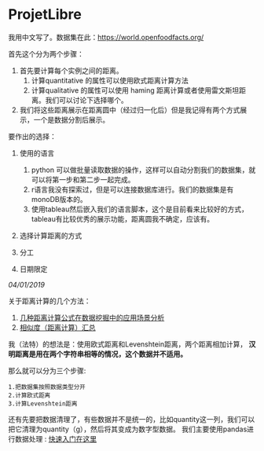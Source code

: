 # ProjetLibre

我用中文写了。数据集在此：https://world.openfoodfacts.org/

首先这个分为两个步骤：

1. 首先要计算每个实例之间的距离。
   1. 计算quantitative 的属性可以使用欧式距离计算方法
   2. 计算qualitative 的属性可以使用 haming 距离计算或者使用雷文斯坦距离。我们可以讨论下选择哪个。
2. 我们将这些距离展示在距离圆中（经过归一化后）但是我记得有两个方式展示，一个是数据分割后展示。



要作出的选择：

1. 使用的语言

   1. python 可以做批量读取数据的操作，这样可以自动分割我们的数据集，就可以将第一步和第二步一起完成。
   2. r语言我没有探索过，但是可以连接数据库进行。我们的数据集是有monoDB版本的。
   3. 使用tableau然后嵌入我们的语言脚本，这个是目前看来比较好的方式，tableau有比较优秀的展示功能，距离圆我不确定，应该有。

2. 选择计算距离的方式

3. 分工

4. 日期限定


*04/01/2019*

关于距离计算的几个方法：

   1. [几种距离计算公式在数据挖掘中的应用场景分析](https://blog.csdn.net/Gamer_gyt/article/details/78037780)
   2. [相似度（距离计算）汇总](https://blog.csdn.net/dzjun/article/details/78280621)

我（法特）的想法是：使用欧式距离和Levenshtein距离，两个距离相加计算，
**汉明距离是用在两个字符串相等的情况，这个数据并不适用。**

那么就可以分为三个步骤:

    1.把数据集按照数据类型分开
    2.计算欧式距离
    3.计算Levenshtein距离
    
还有先要把数据清理了，有些数据并不是统一的，比如quantity这一列，我们可以把它清理为quantity（g），然后将其变成为数字型数据。
我们主要使用pandas进行数据处理 : [快速入门在这里](https://zhuanlan.zhihu.com/p/25630700)
